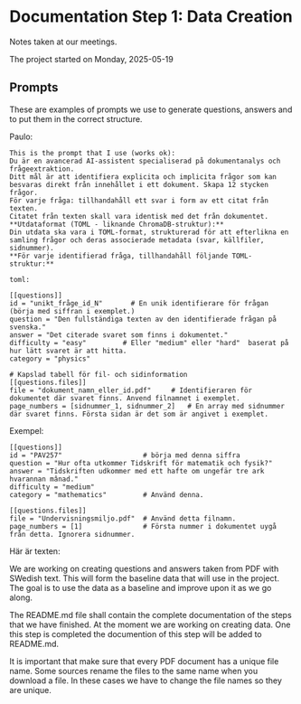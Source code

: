 # Documentation Step 1: Data Creation
Notes taken at our meetings.

The project started on Monday, 2025-05-19

## **Prompts**

These are examples of prompts we use to generate questions, answers and to put
them in the correct structure.

Paulo:
```
This is the prompt that I use (works ok):
Du är en avancerad AI-assistent specialiserad på dokumentanalys och frågeextraktion. 
Ditt mål är att identifiera explicita och implicita frågor som kan besvaras direkt från innehållet i ett dokument. Skapa 12 stycken frågor. 
För varje fråga: tillhandahåll ett svar i form av ett citat från texten. 
Citatet från texten skall vara identisk med det från dokumentet. 
**Utdataformat (TOML - liknande ChromaDB-struktur):** 
Din utdata ska vara i TOML-format, strukturerad för att efterlikna en samling frågor och deras associerade metadata (svar, källfiler, sidnummer). 
**För varje identifierad fråga, tillhandahåll följande TOML-struktur:**

toml:

[[questions]]
id = "unikt_fråge_id_N"       # En unik identifierare för frågan (börja med siffran i exemplet.)
question = "Den fullständiga texten av den identifierade frågan på svenska."
answer = "Det citerade svaret som finns i dokumentet."
difficulty = "easy"         # Eller "medium" eller "hard"  baserat på hur lätt svaret är att hitta.
category = "physics" 

# Kapslad tabell för fil- och sidinformation
[[questions.files]]
file = "dokument_namn_eller_id.pdf"     # Identifieraren för dokumentet där svaret finns. Anvend filnamnet i exemplet. 
page_numbers = [sidnummer_1, sidnummer_2]   # En array med sidnummer där svaret finns. Första sidan är det som är angivet i exemplet.
```

Exempel:
```
[[questions]]
id = "PAV257"                    # börja med denna siffra
question = "Hur ofta utkommer Tidskrift för matematik och fysik?"
answer = "Tidskriften udkommer med ett hafte om ungefär tre ark hvarannan mânad."
difficulty = "medium"
category = "mathematics"         # Använd denna. 

[[questions.files]]
file = "Undervisningsmiljo.pdf"  # Använd detta filnamn.
page_numbers = [1]               # Första nummer i dokumentet uygå från detta. Ignorera sidnummer. 
```

Här är texten:


We are working on creating questions and answers taken from PDF with SWedish text.
This will form the baseline data that will use in the project. The goal is to use
the data as a baseline and improve upon it as we go along.

The README.md file shall contain the complete documentation of the steps that we
have finished. At the moment we are working on creating data. One this step is
completed the documention of this step will be added to README.md.

It is important that make sure that every PDF document has a unique file name.
Some sources rename the files to the same name when you download a file. In these
cases we have to change the file names so they are unique.
